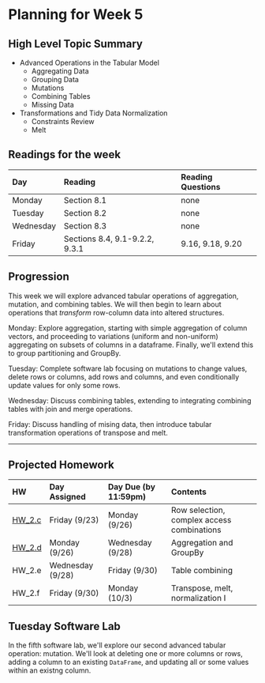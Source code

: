# Planning for Week 5

## High Level Topic Summary

  - Advanced Operations in the Tabular Model
      - Aggregating Data
      - Grouping Data
      - Mutations
      - Combining Tables
      - Missing Data
  - Transformations and Tidy Data Normalization
      - Constraints Review
      - Melt

## Readings for the week

Day        | Reading      | Reading Questions
:--------- |:-------------|:----------------------------------
Monday     | Section 8.1  | none
Tuesday    | Section 8.2  | none
Wednesday  | Section 8.3  | none
Friday     | Sections 8.4, 9.1-9.2.2, 9.3.1 | 9.16, 9.18, 9.20

## Progression

This week we will explore advanced tabular operations of aggregation, mutation, and combining tables.  We will then begin to learn about operations that *transform* row-column data into altered structures.

Monday: Explore aggregation, starting with simple aggregation of column vectors, and proceeding to variations (uniform and non-uniform) aggregating on subsets of columns in a dataframe.  Finally, we'll extend this to group partitioning and GroupBy.

Tuesday: Complete software lab focusing on mutations to change values, delete rows or columns, add rows and columns, and even conditionally update values for only some rows.

Wednesday: Discuss combining tables, extending to integrating combining tables with join and merge operations.

Friday: Discuss handling of mising data, then introduce tabular transformation operations of transpose and melt.

---

## Projected Homework

HW | Day Assigned  | Day Due (by 11:59pm) | Contents
:--|:--------|:--------|:------------
[HW_2.c](../hw/HW_2.c/README.md) | Friday (9/23) | Monday (9/26) | Row selection, complex access combinations
[HW_2.d](../hw/HW_2.d/README.md) | Monday (9/26) | Wednesday (9/28) | Aggregation and GroupBy
HW_2.e | Wednesday (9/28) | Friday (9/30)    | Table combining
HW_2.f | Friday (9/30) | Monday (10/3) | Transpose, melt, normalization I

## Tuesday Software Lab

In the fifth software lab, we'll explore our second advanced tabular operation: mutation.  We'll look at deleting one or more columns or rows, adding a column to an existing `DataFrame`, and updating all or some values within an existng column.